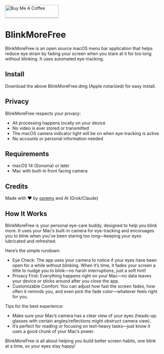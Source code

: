 <a href="https://www.buymeacoffee.com/oxremy" target="_blank"><img src="https://www.buymeacoffee.com/assets/img/custom_images/orange_img.png" alt="Buy Me A Coffee" style="height: 41px !important;width: 174px !important;box-shadow: 0px 3px 2px 0px rgba(190, 190, 190, 0.5) !important;-webkit-box-shadow: 0px 3px 2px 0px rgba(190, 190, 190, 0.5) !important;" ></a>


# BlinkMoreFree

BlinkMoreFree is an open source macOS menu bar application that helps reduce eye strain by fading your screen when you stare at it for too long without blinking. It uses automated eye-tracking.

## Install

Download the above BlinkMoreFree.dmg (Apple notarized) for easy install. 

## Privacy

BlinkMoreFree respects your privacy:
- All processing happens locally on your device
- No video is ever stored or transmitted
- The macOS camera indicator light will be on when eye-tracking is active
- No accounts or personal information needed

## Requirements

- macOS 14 (Sonoma) or later 
- Mac with built-in front facing camera 

## Credits

Made with ❤️ by [oxremy](https://github.com/oxremy) and AI (Grok/Claude)


## How It Works

BlinkMoreFree is your personal eye-care buddy, designed to help you blink more. It uses your Mac’s built-in camera for eye-tracking and encoruages you to blink when you’ve been staring too long—keeping your eyes lubricated and refreshed.

Here’s the simple rundown:

- Eye Check: The app uses your camera to notice if your eyes have been open for a while without blinking. When it’s time, it fades your screen a little to nudge you to blink—no harsh interruptions, just a soft hint!
- Privacy First: Everything happens right on your Mac—no data leaves your device or sticks around after you close the app.
- Customizable Comfort: You can adjust how fast the screen fades, how often it reminds you, and even pick the fade color—whatever feels right for you.

Tips for the best experience:

- Make sure your Mac’s camera has a clear view of your eyes (heads-up: glasses with certain angles/reflections might obstruct camera view).
- It’s perfect for reading or focusing on text-heavy tasks—just know it uses a good chunk of your Mac’s power. 

BlinkMoreFree is all about helping you build better screen habits, one blink at a time, so your eyes stay happy!
